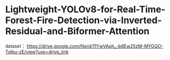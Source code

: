 # Lightweight-YOLOv8-for-Real-Time-Forest-Fire-Detection-via-Inverted-Residual-and-Biformer-Attention

dataset：
https://drive.google.com/file/d/11YwVAph_-b8Ew25zM-MYGQO-TqIbu-zE/view?usp=drive_link
